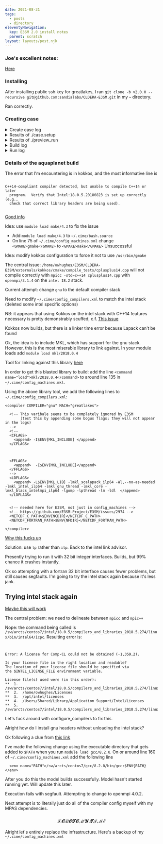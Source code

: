 ```yaml
---
date: 2021-08-31
tags:
  - posts
  - directory
eleventyNavigation:
  key: E3SM 2.0 install notes
  parent: scratch
layout: layouts/post.njk
---
```


### Joe's excellent notes:

[Here](https://github.com/jhollowed/e3sm_greatlakes_install)

### Installing

After installing public ssh key for greatlakes, I ran 
`git clone -b v2.0.0 --recursive git@github.com:sandialabs/CLDERA-E3SM.git` in my `~` directory.

Ran correctly.


### Creating case

<details>
<summary>Create case log</summary>

  ```
  Compset longname is 2000_XATM_XLND_XICE_XOCN_XROF_XGLC_XWAV
Compset specification file is /home/owhughes/E3SM/CLDERA-E3SM/driver-mct/cime_config/config_compsets.xml
Automatically adding SIAC to compset
Automatically adding SESP to compset
Compset forcing is 
Com forcing is present day:
ATM component is Dead atm component
LND component is Dead land component
ICE component is Dead ice component
OCN component is Dead ocean component
ROF component is Dead river component
GLC component is Dead land-ice component
WAV component is Dead wave component
IAC component is Stub iac component
ESP component is Stub external system processing (ESP) component
Pes     specification file is /home/owhughes/E3SM/CLDERA-E3SM/driver-mct/cime_config/config_pes.xml
Machine is greatlakes
Variable MAX_GPUS_PER_NODE not defined for machine greatlakes
Pes setting: grid          is a%1.9x2.5_l%1.9x2.5_oi%gx1v6_r%r05_g%null_w%null_z%null_m%gx1v6 
Pes setting: compset       is 2000_XATM_XLND_XICE_XOCN_XROF_XGLC_XWAV_SIAC_SESP 
Pes setting: tasks       is {'NTASKS_ATM': -1, 'NTASKS_ROF': -1, 'NTASKS_OCN': -1, 'NTASKS_ICE': -1, 'NTASKS_CPL': -1, 'NTASKS_LND': -1, 'NTASKS_GLC': -1, 'NTASKS_WAV': -1, 'NTASKS_IAC': -1, 'NTASKS_ESP': -1} 
Pes setting: threads     is {'NTHRDS_ATM': 1, 'NTHRDS_LND': 1, 'NTHRDS_ROF': 1, 'NTHRDS_ICE': 1, 'NTHRDS_OCN': 1, 'NTHRDS_GLC': 1, 'NTHRDS_WAV': 1, 'NTHRDS_IAC': 1, 'NTHRDS_ESP': 1, 'NTHRDS_CPL': 1} 
Pes setting: rootpe      is {'ROOTPE_ATM': 0, 'ROOTPE_ROF': 0, 'ROOTPE_ICE': 0, 'ROOTPE_OCN': 0, 'ROOTPE_CPL': 0, 'ROOTPE_LND': 0, 'ROOTPE_GLC': 0, 'ROOTPE_WAV': 0, 'ROOTPE_IAC': 0, 'ROOTPE_ESP': 0} 
Pes setting: pstrid      is {} 
Pes other settings: {}
Pes comments: none
setting additional fields from config_pes: {}
 Compset is: 2000_XATM_XLND_XICE_XOCN_XROF_XGLC_XWAV_SIAC_SESP 
 Grid is: a%1.9x2.5_l%1.9x2.5_oi%gx1v6_r%r05_g%null_w%null_z%null_m%gx1v6 
 Components in compset are: ['xatm', 'xlnd', 'xice', 'xocn', 'xrof', 'xglc', 'xwav', 'siac', 'sesp'] 
No project info available
No charge_account info available, using value from PROJECT
e3sm model version found: 1e754ed
Batch_system_type is slurm
job is case.run USER_REQUESTED_WALLTIME None USER_REQUESTED_QUEUE None WALLTIME_FORMAT %H:%M:%S
job is case.st_archive USER_REQUESTED_WALLTIME None USER_REQUESTED_QUEUE None WALLTIME_FORMAT %H:%M:%S
 Creating Case directory /home/owhughes/E3SM/X_case
  
  ```

</details>



<details>
<summary> Results of ./case.setup</summary>
  
  ```
  
  Setting resource.RLIMIT_STACK to -1 from (-1, -1)
/home/owhughes/E3SM/X_case/env_mach_specific.xml already exists, delete to replace
/home/owhughes/E3SM/X_case/env_mach_specific.xml already exists, delete to replace
job is case.run USER_REQUESTED_WALLTIME None USER_REQUESTED_QUEUE None WALLTIME_FORMAT %H:%M:%S
Creating batch scripts
Writing case.run script from input template /home/owhughes/E3SM/CLDERA-E3SM/cime_config/machines/template.case.run
Creating file .case.run
Writing case.st_archive script from input template /home/owhughes/E3SM/CLDERA-E3SM/cime_config/machines/template.st_archive
Creating file case.st_archive
Creating file .case.run.sh
Creating user_nl_xxx files for components and cpl
If an old case build already exists, might want to run 'case.build --clean' before building
Generating component namelists as part of setup
  2021-12-02 16:48:44 atm 
Create namelist for component xatm
   Calling /home/owhughes/E3SM/CLDERA-E3SM/components/xcpl_comps/xatm/cime_config/buildnml
  2021-12-02 16:48:44 lnd 
Create namelist for component xlnd
   Calling /home/owhughes/E3SM/CLDERA-E3SM/components/xcpl_comps/xlnd/cime_config/buildnml
  2021-12-02 16:48:44 ice 
Create namelist for component xice
   Calling /home/owhughes/E3SM/CLDERA-E3SM/components/xcpl_comps/xice/cime_config/buildnml
  2021-12-02 16:48:44 ocn 
Create namelist for component xocn
   Calling /home/owhughes/E3SM/CLDERA-E3SM/components/xcpl_comps/xocn/cime_config/buildnml
  2021-12-02 16:48:44 rof 
Create namelist for component xrof
   Calling /home/owhughes/E3SM/CLDERA-E3SM/components/xcpl_comps/xrof/cime_config/buildnml
  2021-12-02 16:48:44 glc 
Create namelist for component xglc
   Calling /home/owhughes/E3SM/CLDERA-E3SM/components/xcpl_comps/xglc/cime_config/buildnml
  2021-12-02 16:48:44 wav 
Create namelist for component xwav
   Calling /home/owhughes/E3SM/CLDERA-E3SM/components/xcpl_comps/xwav/cime_config/buildnml
  2021-12-02 16:48:44 iac 
Create namelist for component siac
   Calling /home/owhughes/E3SM/CLDERA-E3SM/components/stub_comps/siac/cime_config/buildnml
  2021-12-02 16:48:44 esp 
Create namelist for component sesp
   Calling /home/owhughes/E3SM/CLDERA-E3SM/components/stub_comps/sesp/cime_config/buildnml
  2021-12-02 16:48:44 cpl 
Create namelist for component drv
   Calling /home/owhughes/E3SM/CLDERA-E3SM/driver-mct/cime_config/buildnml
File not found: atm2ocn_fmapname = /home/owhughes/E3SM/CLDERA-E3SM/inputData/cpl/gridmaps/fv1.9x2.5/map_fv1.9x2.5_TO_gx1v6_aave.130322.nc, will attempt to download in check_input_data phase
File not found: atm2ocn_smapname = /home/owhughes/E3SM/CLDERA-E3SM/inputData/cpl/gridmaps/fv1.9x2.5/map_fv1.9x2.5_TO_gx1v6_blin.130322.nc, will attempt to download in check_input_data phase
File not found: atm2ocn_vmapname = /home/owhughes/E3SM/CLDERA-E3SM/inputData/cpl/gridmaps/fv1.9x2.5/map_fv1.9x2.5_TO_gx1v6_patc.130322.nc, will attempt to download in check_input_data phase
File not found: ocn2atm_fmapname = /home/owhughes/E3SM/CLDERA-E3SM/inputData/cpl/gridmaps/gx1v6/map_gx1v6_TO_fv1.9x2.5_aave.130322.nc, will attempt to download in check_input_data phase
File not found: ocn2atm_smapname = /home/owhughes/E3SM/CLDERA-E3SM/inputData/cpl/gridmaps/gx1v6/map_gx1v6_TO_fv1.9x2.5_aave.130322.nc, will attempt to download in check_input_data phase
File not found: atm2ice_fmapname = /home/owhughes/E3SM/CLDERA-E3SM/inputData/cpl/gridmaps/fv1.9x2.5/map_fv1.9x2.5_TO_gx1v6_aave.130322.nc, will attempt to download in check_input_data phase
File not found: atm2ice_smapname = /home/owhughes/E3SM/CLDERA-E3SM/inputData/cpl/gridmaps/fv1.9x2.5/map_fv1.9x2.5_TO_gx1v6_blin.130322.nc, will attempt to download in check_input_data phase
File not found: atm2ice_vmapname = /home/owhughes/E3SM/CLDERA-E3SM/inputData/cpl/gridmaps/fv1.9x2.5/map_fv1.9x2.5_TO_gx1v6_patc.130322.nc, will attempt to download in check_input_data phase
File not found: ice2atm_fmapname = /home/owhughes/E3SM/CLDERA-E3SM/inputData/cpl/gridmaps/gx1v6/map_gx1v6_TO_fv1.9x2.5_aave.130322.nc, will attempt to download in check_input_data phase
File not found: ice2atm_smapname = /home/owhughes/E3SM/CLDERA-E3SM/inputData/cpl/gridmaps/gx1v6/map_gx1v6_TO_fv1.9x2.5_aave.130322.nc, will attempt to download in check_input_data phase
File not found: lnd2rof_fmapname = /home/owhughes/E3SM/CLDERA-E3SM/inputData/lnd/clm2/mappingdata/maps/1.9x2.5/map_1.9x2.5_nomask_to_0.5x0.5_nomask_aave_da_c120522.nc, will attempt to download in check_input_data phase
File not found: rof2lnd_fmapname = /home/owhughes/E3SM/CLDERA-E3SM/inputData/lnd/clm2/mappingdata/maps/1.9x2.5/map_0.5x0.5_nomask_to_1.9x2.5_nomask_aave_da_c120709.nc, will attempt to download in check_input_data phase
File not found: atm2rof_fmapname = /home/owhughes/E3SM/CLDERA-E3SM/inputData/lnd/clm2/mappingdata/maps/1.9x2.5/map_1.9x2.5_nomask_to_0.5x0.5_nomask_aave_da_c120522.nc, will attempt to download in check_input_data phase
File not found: atm2rof_smapname = /home/owhughes/E3SM/CLDERA-E3SM/inputData/lnd/clm2/mappingdata/maps/1.9x2.5/map_1.9x2.5_nomask_to_0.5x0.5_nomask_aave_da_c120522.nc, will attempt to download in check_input_data phase
File not found: rof2ocn_fmapname = /home/owhughes/E3SM/CLDERA-E3SM/inputData/cpl/cpl6/map_r05_TO_g16_aave.120920.nc, will attempt to download in check_input_data phase
File not found: rof2ocn_liq_rmapname = /home/owhughes/E3SM/CLDERA-E3SM/inputData/cpl/cpl6/map_r05_to_gx1v6_e1000r300_090226.nc, will attempt to download in check_input_data phase
File not found: rof2ocn_ice_rmapname = /home/owhughes/E3SM/CLDERA-E3SM/inputData/cpl/cpl6/map_r05_to_gx1v6_e1000r300_090226.nc, will attempt to download in check_input_data phase
You can now run './preview_run' to get more info on how your case will be run
  ```
</details>


<details>
<summary>Results of ./preview_run</summary>
  
  ```
  CASE INFO:
  nodes: 1
  total tasks: 36
  tasks per node: 36
  thread count: 1
  ngpus per node: 0

BATCH INFO:
  FOR JOB: case.run
    ENV:
      Setting Environment LD_LIBRARY_PATH=/sw/arcts/centos7/stacks/intel/18.0.5/netcdf-fortran/4.4.5/lib:/sw/arcts/centos7/stacks/intel/18.0.5/netcdf-c/4.6.2/lib:/sw/arcts/centos7/stacks/intel/18.0.5/hdf5/1.8.21/lib:/sw/arcts/centos7/stacks/intel/18.0.5/szip/2.1.1/lib:/sw/arcts/centos7/stacks/intel/18.0.5/openmpi/3.1.4/lib:/sw/arcts/centos7/intel/18.0.5/compilers_and_libraries_2018.5.274/linux/compiler/lib/intel64:/sw/arcts/centos7/intel/18.0.5/compilers_and_libraries_2018.5.274/linux/compiler/lib/intel64_lin:/sw/arcts/centos7/intel/18.0.5/compilers_and_libraries_2018.5.274/linux/ipp/lib/intel64:/sw/arcts/centos7/intel/18.0.5/compilers_and_libraries_2018.5.274/linux/mkl/lib/intel64_lin:/sw/arcts/centos7/intel/18.0.5/compilers_and_libraries_2018.5.274/linux/tbb/lib/intel64/gcc4.7:/sw/arcts/centos7/intel/18.0.5/debugger_2018/iga/lib:/sw/arcts/centos7/intel/18.0.5/debugger_2018/libipt/intel64/lib:/sw/arcts/centos7/intel/18.0.5/compilers_and_libraries_2018.5.274/linux/daal/lib/intel64_lin:/sw/arcts/centos7/intel/18.0.5/compilers_and_libraries_2018.5.274/linux/tbb/lib/intel64_lin/gcc4.4:/opt/slurm/lib64::
      Setting Environment NETCDF_C_PATH=/sw/arcts/centos7/stacks/intel/18.0.5/netcdf-c/4.6.2
      Setting Environment NETCDF_FORTRAN_PATH=/sw/arcts/centos7/stacks/intel/18.0.5/netcdf-fortran/4.4.5
      Setting Environment OMP_NUM_THREADS=1
      Setting Environment OMP_STACKSIZE=256M

    SUBMIT CMD:
      sbatch -t 00:20:00 --mail-type END --mail-type FAIL .case.run --resubmit

    MPIRUN (job=case.run):
      mpiexec -n 36 /scratch/cjablono_root/cjablono1/owhughes/E3SM/E3SMv2/X_case/bld/e3sm.exe   >> e3sm.log.$LID 2>&1 


  ```
  
  
</details>


<details>
<summary>Build log</summary>
  
  
  
  ```
Building case in directory /home/owhughes/E3SM/X_case
sharedlib_only is False
model_only is False
Setting resource.RLIMIT_STACK to -1 from (-1, -1)
Generating component namelists as part of build
  2021-12-02 16:57:58 atm 
Create namelist for component xatm
   Calling /home/owhughes/E3SM/CLDERA-E3SM/components/xcpl_comps/xatm/cime_config/buildnml
  2021-12-02 16:57:58 lnd 
Create namelist for component xlnd
   Calling /home/owhughes/E3SM/CLDERA-E3SM/components/xcpl_comps/xlnd/cime_config/buildnml
  2021-12-02 16:57:58 ice 
Create namelist for component xice
   Calling /home/owhughes/E3SM/CLDERA-E3SM/components/xcpl_comps/xice/cime_config/buildnml
  2021-12-02 16:57:58 ocn 
Create namelist for component xocn
   Calling /home/owhughes/E3SM/CLDERA-E3SM/components/xcpl_comps/xocn/cime_config/buildnml
  2021-12-02 16:57:58 rof 
Create namelist for component xrof
   Calling /home/owhughes/E3SM/CLDERA-E3SM/components/xcpl_comps/xrof/cime_config/buildnml
  2021-12-02 16:57:58 glc 
Create namelist for component xglc
   Calling /home/owhughes/E3SM/CLDERA-E3SM/components/xcpl_comps/xglc/cime_config/buildnml
  2021-12-02 16:57:58 wav 
Create namelist for component xwav
   Calling /home/owhughes/E3SM/CLDERA-E3SM/components/xcpl_comps/xwav/cime_config/buildnml
  2021-12-02 16:57:58 iac 
Create namelist for component siac
   Calling /home/owhughes/E3SM/CLDERA-E3SM/components/stub_comps/siac/cime_config/buildnml
  2021-12-02 16:57:58 esp 
Create namelist for component sesp
   Calling /home/owhughes/E3SM/CLDERA-E3SM/components/stub_comps/sesp/cime_config/buildnml
  2021-12-02 16:57:58 cpl 
Create namelist for component drv
   Calling /home/owhughes/E3SM/CLDERA-E3SM/driver-mct/cime_config/buildnml
File not found: atm2ocn_fmapname = /home/owhughes/E3SM/CLDERA-E3SM/inputData/cpl/gridmaps/fv1.9x2.5/map_fv1.9x2.5_TO_gx1v6_aave.130322.nc, will attempt to download in check_input_data phase
File not found: atm2ocn_smapname = /home/owhughes/E3SM/CLDERA-E3SM/inputData/cpl/gridmaps/fv1.9x2.5/map_fv1.9x2.5_TO_gx1v6_blin.130322.nc, will attempt to download in check_input_data phase
File not found: atm2ocn_vmapname = /home/owhughes/E3SM/CLDERA-E3SM/inputData/cpl/gridmaps/fv1.9x2.5/map_fv1.9x2.5_TO_gx1v6_patc.130322.nc, will attempt to download in check_input_data phase
File not found: ocn2atm_fmapname = /home/owhughes/E3SM/CLDERA-E3SM/inputData/cpl/gridmaps/gx1v6/map_gx1v6_TO_fv1.9x2.5_aave.130322.nc, will attempt to download in check_input_data phase
File not found: ocn2atm_smapname = /home/owhughes/E3SM/CLDERA-E3SM/inputData/cpl/gridmaps/gx1v6/map_gx1v6_TO_fv1.9x2.5_aave.130322.nc, will attempt to download in check_input_data phase
File not found: atm2ice_fmapname = /home/owhughes/E3SM/CLDERA-E3SM/inputData/cpl/gridmaps/fv1.9x2.5/map_fv1.9x2.5_TO_gx1v6_aave.130322.nc, will attempt to download in check_input_data phase
File not found: atm2ice_smapname = /home/owhughes/E3SM/CLDERA-E3SM/inputData/cpl/gridmaps/fv1.9x2.5/map_fv1.9x2.5_TO_gx1v6_blin.130322.nc, will attempt to download in check_input_data phase
File not found: atm2ice_vmapname = /home/owhughes/E3SM/CLDERA-E3SM/inputData/cpl/gridmaps/fv1.9x2.5/map_fv1.9x2.5_TO_gx1v6_patc.130322.nc, will attempt to download in check_input_data phase
File not found: ice2atm_fmapname = /home/owhughes/E3SM/CLDERA-E3SM/inputData/cpl/gridmaps/gx1v6/map_gx1v6_TO_fv1.9x2.5_aave.130322.nc, will attempt to download in check_input_data phase
File not found: ice2atm_smapname = /home/owhughes/E3SM/CLDERA-E3SM/inputData/cpl/gridmaps/gx1v6/map_gx1v6_TO_fv1.9x2.5_aave.130322.nc, will attempt to download in check_input_data phase
File not found: lnd2rof_fmapname = /home/owhughes/E3SM/CLDERA-E3SM/inputData/lnd/clm2/mappingdata/maps/1.9x2.5/map_1.9x2.5_nomask_to_0.5x0.5_nomask_aave_da_c120522.nc, will attempt to download in check_input_data phase
File not found: rof2lnd_fmapname = /home/owhughes/E3SM/CLDERA-E3SM/inputData/lnd/clm2/mappingdata/maps/1.9x2.5/map_0.5x0.5_nomask_to_1.9x2.5_nomask_aave_da_c120709.nc, will attempt to download in check_input_data phase
File not found: atm2rof_fmapname = /home/owhughes/E3SM/CLDERA-E3SM/inputData/lnd/clm2/mappingdata/maps/1.9x2.5/map_1.9x2.5_nomask_to_0.5x0.5_nomask_aave_da_c120522.nc, will attempt to download in check_input_data phase
File not found: atm2rof_smapname = /home/owhughes/E3SM/CLDERA-E3SM/inputData/lnd/clm2/mappingdata/maps/1.9x2.5/map_1.9x2.5_nomask_to_0.5x0.5_nomask_aave_da_c120522.nc, will attempt to download in check_input_data phase
File not found: rof2ocn_fmapname = /home/owhughes/E3SM/CLDERA-E3SM/inputData/cpl/cpl6/map_r05_TO_g16_aave.120920.nc, will attempt to download in check_input_data phase
File not found: rof2ocn_liq_rmapname = /home/owhughes/E3SM/CLDERA-E3SM/inputData/cpl/cpl6/map_r05_to_gx1v6_e1000r300_090226.nc, will attempt to download in check_input_data phase
File not found: rof2ocn_ice_rmapname = /home/owhughes/E3SM/CLDERA-E3SM/inputData/cpl/cpl6/map_r05_to_gx1v6_e1000r300_090226.nc, will attempt to download in check_input_data phase
Building gptl with output to file /scratch/cjablono_root/cjablono1/owhughes/E3SM/E3SMv2/X_case/bld/gptl.bldlog.211202-165757
   Calling /home/owhughes/E3SM/CLDERA-E3SM/share/build/buildlib.gptl
Building mct with output to file /scratch/cjablono_root/cjablono1/owhughes/E3SM/E3SMv2/X_case/bld/mct.bldlog.211202-165757
   Calling /home/owhughes/E3SM/CLDERA-E3SM/cime/src/build_scripts/buildlib.mct
Building pio with output to file /scratch/cjablono_root/cjablono1/owhughes/E3SM/E3SMv2/X_case/bld/pio.bldlog.211202-165757
   Calling /home/owhughes/E3SM/CLDERA-E3SM/cime/src/build_scripts/buildlib.pio
Building csm_share with output to file /scratch/cjablono_root/cjablono1/owhughes/E3SM/E3SMv2/X_case/bld/csm_share.bldlog.211202-165757
   Calling /home/owhughes/E3SM/CLDERA-E3SM/share/build/buildlib.csm_share
Component csm_share build complete with 20 warnings
Configuring full e3sm model with output to file /scratch/cjablono_root/cjablono1/owhughes/E3SM/E3SMv2/X_case/bld/e3sm.bldlog.211202-165757
   Calling cmake directly, see top of log file for specific call
Building e3sm model with output to file /scratch/cjablono_root/cjablono1/owhughes/E3SM/E3SMv2/X_case/bld/e3sm.bldlog.211202-165757
   Calling make, see top of log file for specific call
Total build time: 192.428459 seconds
MODEL BUILD HAS FINISHED SUCCESSFULLY
  
  
  ```

</details>

<details>
<summary> Run log</summary>
  
  ```
  2021-12-02 17:35:20 CASE.RUN BEGINS HERE
2021-12-02 17:35:20 RUN_MODEL BEGINS HERE
2021-12-02 17:35:20 PRE_RUN_CHECK BEGINS HERE
Setting resource.RLIMIT_STACK to -1 from (-1, -1)
2021-12-02 17:35:21 NAMELIST CREATION BEGINS HERE
Generating namelists for /home/owhughes/E3SM/X_case
  2021-12-02 17:35:21 atm 
Create namelist for component xatm
   Calling /home/owhughes/E3SM/CLDERA-E3SM/components/xcpl_comps/xatm/cime_config/buildnml
  2021-12-02 17:35:21 lnd 
Create namelist for component xlnd
   Calling /home/owhughes/E3SM/CLDERA-E3SM/components/xcpl_comps/xlnd/cime_config/buildnml
  2021-12-02 17:35:21 ice 
Create namelist for component xice
   Calling /home/owhughes/E3SM/CLDERA-E3SM/components/xcpl_comps/xice/cime_config/buildnml
  2021-12-02 17:35:21 ocn 
Create namelist for component xocn
   Calling /home/owhughes/E3SM/CLDERA-E3SM/components/xcpl_comps/xocn/cime_config/buildnml
  2021-12-02 17:35:21 rof 
Create namelist for component xrof
   Calling /home/owhughes/E3SM/CLDERA-E3SM/components/xcpl_comps/xrof/cime_config/buildnml
  2021-12-02 17:35:21 glc 
Create namelist for component xglc
   Calling /home/owhughes/E3SM/CLDERA-E3SM/components/xcpl_comps/xglc/cime_config/buildnml
  2021-12-02 17:35:21 wav 
Create namelist for component xwav
   Calling /home/owhughes/E3SM/CLDERA-E3SM/components/xcpl_comps/xwav/cime_config/buildnml
  2021-12-02 17:35:21 iac 
Create namelist for component siac
   Calling /home/owhughes/E3SM/CLDERA-E3SM/components/stub_comps/siac/cime_config/buildnml
  2021-12-02 17:35:21 esp 
Create namelist for component sesp
   Calling /home/owhughes/E3SM/CLDERA-E3SM/components/stub_comps/sesp/cime_config/buildnml
  2021-12-02 17:35:21 cpl 
Create namelist for component drv
   Calling /home/owhughes/E3SM/CLDERA-E3SM/driver-mct/cime_config/buildnml
2021-12-02 17:35:21 NAMELIST CREATION HAS FINISHED
-------------------------------------------------------------------------
 - Prestage required restarts into /scratch/cjablono_root/cjablono1/owhughes/E3SM/E3SMv2/X_case/run
 - Case input data directory (DIN_LOC_ROOT) is /home/owhughes/E3SM/CLDERA-E3SM/inputData 
 - Checking for required input datasets in DIN_LOC_ROOT
-------------------------------------------------------------------------
2021-12-02 17:35:21 PRE_RUN_CHECK HAS FINISHED
run command is mpiexec -n 36 /scratch/cjablono_root/cjablono1/owhughes/E3SM/E3SMv2/X_case/bld/e3sm.exe   >> e3sm.log.$LID 2>&1  
2021-12-02 17:35:21 SAVE_PRERUN_PROVENANCE BEGINS HERE
Setting resource.RLIMIT_STACK to -1 from (-1, -1)
2021-12-02 17:35:22 SAVE_PRERUN_PROVENANCE HAS FINISHED
2021-12-02 17:35:22 MODEL EXECUTION BEGINS HERE
2021-12-02 17:35:38 MODEL EXECUTION HAS FINISHED
2021-12-02 17:35:38 POST_RUN_CHECK BEGINS HERE
2021-12-02 17:35:38 POST_RUN_CHECK HAS FINISHED
2021-12-02 17:35:38 RUN_MODEL HAS FINISHED
2021-12-02 17:35:38 GET_TIMING BEGINS HERE
2021-12-02 17:35:38 GET_TIMING HAS FINISHED
2021-12-02 17:35:38 SAVE_POSTRUN_PROVENANCE BEGINS HERE
2021-12-02 17:35:38 SAVE_POSTRUN_PROVENANCE HAS FINISHED
check for resubmit
dout_s False 
mach greatlakes 
resubmit_num 0
2021-12-02 17:35:38 CASE.RUN HAS FINISHED
  
  
  ```

</details>


### Details of the aquaplanet build

The error that I'm encountering is in kokkos, and the most informative line is

```   

C++14-compliant compiler detected, but unable to compile C++14 or later
  program.  Verify that Intel:18.0.5.20180823 is set up correctly (e.g.,
  check that correct library headers are being used). 
  
  ```
  
  
[Good info](https://github.com/kokkos/kokkos/pull/3809)

Idea: use `module load make/4.3` to fix the issue


* Add `module load make/4.3` to `~/.cime/bash.source`
* On line 75 of `~/.cime/config_machines.xml` change `<GMAKE>gmake</GMAKE>` to `<GMAKE>make</GMAKE>`
Unsuccessful


Idea: modify kokkos configuration to force it not to use `/usr/bin/gmake` 


The central issue:
`/home/owhughes/E3SM/CLDERA-E3SM/externals/kokkos/cmake/compile_tests/cplusplus14.cpp` will not compile
correctly with `mpicc -std=c++14 cplusplus14.cpp` with `openmpi/3.1.4` on the `intel 18.2` stack.

Current attempt: change `gnu` to the default compiler stack 

Need to modify `~/.cime/config_compilers.xml` to match the intel stack (deleted some intel specific options)

NB: it appears that using Kokkos on the intel stack with C++14 features necessary is
pretty demonstrably scuffed, c.f. [This issue](https://github.com/trilinos/Trilinos/issues/8710)

Kokkos now builds, but there is a linker time error because Lapack can't be found

Ok, the idea is to include MKL, which has support for the gnu stack.
However, this is the most miserable library to link against.
In your module loads add `module load mkl/2018.0.4`




Tool for linking against this library [here](https://www.intel.com/content/www/us/en/developer/tools/oneapi/onemkl-link-line-advisor.html)


In order to get this blasted library to build:
add the line `<command name="load">mkl/2018.0.4</command>` to around line 135 in `~/.cime/config_machines.mkl`.

Using the above library tool, we add the following lines to `~/.cime/config_compilers.xml`:

```
<compiler COMPILER="gnu" MACH="greatlakes">

  <!-- This varibale seems to be completely ignored by E3SM 
       (test this by appending some bogus flags; they will not appear in the logs)
  -->
  <!-- 
  <CFLAGS>
    <append> -I$ENV{MKL_INCLUDE} </append> 
  </CFLAGS>
  

  
  <FFLAGS>
    <append>  -I$ENV{MKL_INCLUDE}</append>
  </FFLAGS>
  -->
  <LDFLAGS>
    <append> -L$ENV{MKL_LIB} -lmkl_scalapack_ilp64 -Wl,--no-as-needed -lmkl_intel_ilp64 -lmkl_gnu_thread -lmkl_core -lmkl_blacs_intelmpi_ilp64 -lgomp -lpthread -lm -ldl  </append>
  </LDFLAGS>


  <!-- needed here for E3SM, not just in config_machines -->
  <!-- https://github.com/E3SM-Project/E3SM/issues/2974 -->
  <NETCDF_C_PATH>$ENV{NCDIR}</NETCDF_C_PATH>
  <NETCDF_FORTRAN_PATH>$ENV{NFDIR}</NETCDF_FORTRAN_PATH>

</compiler>

```


[Why this fucks up](https://community.intel.com/t5/Intel-oneAPI-Math-Kernel-Library/problem-with-dgetrf/td-p/818787)

Solution: use `lp` rather than `ilp`. Back to the intel link advisor.

Presently trying to run it with 32 bit integer interfaces. Builds, but 99% chance it crashes instantly.


Ok so attempting with a fortran 32 bit interface causes fewer problems, but still causes segfaults. I'm going to try the intel stack
again because it's less jank.


## Trying intel stack again

[Maybe this will work](https://community.intel.com/t5/Intel-C-Compiler/icpc-c-fail-std-c-14-with-gcc-version-4-8-5/td-p/1153327)


The central problem: we need to delineate between `mpicc` and `mpic++`

Nope: the command being called is `/sw/arcts/centos7/intel/18.0.5/compilers_and_libraries_2018.5.274/linux/bin/intel64/icpc`. Resulting error is:

```


Error: A license for Comp-CL could not be obtained (-1,359,2).

Is your license file in the right location and readable?
The location of your license file should be specified via
the $INTEL_LICENSE_FILE environment variable.

License file(s) used were (in this order):
**  1.  /sw/arcts/centos7/intel/18.0.5/compilers_and_libraries_2018.5.274/linux/bin/intel64/../../Licenses
**  2.  /home/owhughes/Licenses
**  3.  /opt/intel/licenses
**  4.  /Users/Shared/Library/Application Support/Intel/Licenses
**  5.  /sw/arcts/centos7/intel/18.0.5/compilers_and_libraries_2018.5.274/linux/bin/intel64/*.lic

```

Let's fuck around with configure_compilers to fix this.

Alright how do I install gnu headers without unloading the intel stack?

Ok following a clue from [this link](https://stackoverflow.com/questions/46355820/compiling-c-code-with-intel-compiler-on-mac-error-expected-an-identifier)


I've made the following change using the executable directory that gets added to `$PATH` when you run `module load gcc/8.2.0`.
On or around line 160 of `~/.cime/config_machines.xml` add the following line
```
  <env name="PATH">/sw/arcts/centos7/gcc/8.2.0/bin/gcc:$ENV{PATH}</env>
```

After you do this the model builds successfully. Model hasn't started running yet. Will update this later.


Execution fails with segfault. Attempting to change to openmpi 4.0.2.

Next attempt is to literally just do all of the compiler config myself with my MPAS dependencies.


### $$ \mathscr{LOBOTOMY}\ \mathscr{TIME} $$


Alright let's entirely replace the infrastructure. Here's a backup of my `~/.cime/config_machines.xml`



